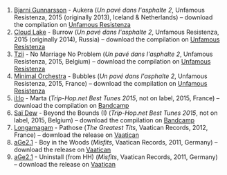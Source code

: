 1. [Bjarni Gunnarsson](https://musicbrainz.org/artist/a882f274-8c80-4ae5-93df-d6b6a37d5f39) - Aukera (_Un pavé dans l'asphalte 2_, Unfamous Resistenza, 2015 (originally 2013), Iceland & Netherlands) – download the compilation on [Unfamous Resistenza](http://www.unpavedanslasphalte.com/)
1. [Cloud Lake](https://musicbrainz.org/artist/88755e8c-4bc1-4b70-a311-b918ed5fa3b4) - Burrow (_Un pavé dans l'asphalte 2_, Unfamous Resistenza, 2015 (originally 2014), Russia) – download the compilation on [Unfamous Resistenza](http://www.unpavedanslasphalte.com/)
1. [Tzii](http://musicbrainz.org/artist/4c18f3cc-c401-4f02-bfbb-610282c7a45f) - No Marriage No Problem (_Un pavé dans l'asphalte 2_, Unfamous Resistenza, 2015, Belgium) – download the compilation on [Unfamous Resistenza](http://www.unpavedanslasphalte.com/)
1. [Minimal Orchestra](http://musicbrainz.org/artist/66064522-01c8-40ad-9e2c-b9e5e4ddbbb0) - Bubbles (_Un pavé dans l'asphalte 2_, Unfamous Resistenza, 2015, France) – download the compilation on [Unfamous Resistenza](http://www.unpavedanslasphalte.com/)
1. [il:lo](https://musicbrainz.org/artist/a6508e6d-8fae-4961-9258-e8bd85a1bcbc) - Marta (_Trip-Hop.net Best Tunes 2015_, not on label, 2015, France) – download the compilation on [Bandcamp](https://trip-hopnet.bandcamp.com/album/trip-hop-net-best-tunes-2015)
1. [Saï Dew](https://musicbrainz.org/artist/9dff699c-d2f5-46d5-b9c9-9ce22574d954) - Beyond the Bounds (I) (_Trip-Hop.net Best Tunes 2015_, not on label, 2015, Belgium) – download the compilation on [Bandcamp](https://trip-hopnet.bandcamp.com/album/trip-hop-net-best-tunes-2015)
1. [Longamagam](http://musicbrainz.org/artist/902138c1-5875-48b7-a392-70383ce6d9b1) - Pathose (_The Greatest Tits_, Vaatican Records, 2012, France) – download the release on [Vaatican](http://gestrococlub.org/Longamagam2.htm)
1. [aGe2.1](https://musicbrainz.org/artist/02939079-502c-4aec-8f34-a85fcdc3577e) - Boy in the Woods (_Misfits_, Vaatican Records, 2011, Germany) – download the release on [Vaatican](http://gestrococlub.org/AGE2.1-1.htm)
1. [aGe2.1](https://musicbrainz.org/artist/02939079-502c-4aec-8f34-a85fcdc3577e) - Uninstall (from HH) (_Misfits_, Vaatican Records, 2011, Germany) – download the release on [Vaatican](http://gestrococlub.org/AGE2.1-1.htm)
